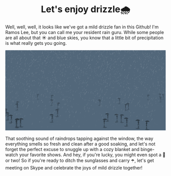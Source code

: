 <h1 align="center">
  Let's enjoy drizzle🌧️
</h1>

Well, well, well, it looks like we've got a mild drizzle fan in this Github! I'm Ramos Lee, but you can call me your resident rain guru. While some people are all about that ☀️ and blue skies, you know that a little bit of precipitation is what really gets you going. 

![Example Image](rainy-season.png)

That soothing sound of raindrops tapping against the window, the way everything smells so fresh and clean after a good soaking, and let's not forget the perfect excuse to snuggle up with a cozy blanket and binge-watch your favorite shows. And hey, if you're lucky, you might even spot a 🌈 or two! So if you're ready to ditch the sunglasses and carry ☂️, let's get meeting on Skype and celebrate the joys of mild drizzle together!